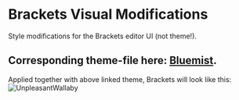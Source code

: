 # Brackets Visual Modifications
 Style modifications for the Brackets editor UI (not theme!).

## Corresponding theme-file here: [Bluemist](https://github.com/Huygenz/brackets-bluemist).

Applied together with above linked theme, Brackets will look like this:
![UnpleasantWallaby](https://user-images.githubusercontent.com/2411715/122672516-24734600-d1cc-11eb-8a97-176a89db6bbe.png)

